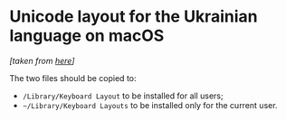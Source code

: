 # Unicode layout for the Ukrainian language on macOS  
*[taken from [here](http://bluezbox.com/uapc.html)]*

The two files should be copied to:
   * `/Library/Keyboard Layout` to be installed for all users;
   * `~/Library/Keyboard Layouts` to be installed only for the current user.
